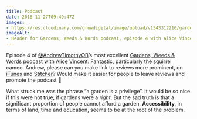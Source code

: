 ```yaml
---
title: Podcast
date: 2018-11-27T09:49:47Z
images: 
- https://res.cloudinary.com/growdigital/image/upload/v1543312216/gardens-weeds-words-s01e04_header.jpg
imageAlt: 
- Header for Gardens, Weeds & Words podcast, episode 4 with Alice Vincent
---
```


Episode 4 of [@AndrewTimothyOB](https://mobile.twitter.com/AndrewTimothyOB)’s most excellent [Gardens, Weeds & Words podcast](https://www.gardensweedsandwords.com/gwwblog/gww-podcast-s01e04) with [Alice Vincent](https://www.instagram.com/noughticulture/). Fantastic, particularly the squirrel cameo. Andrew, please can you make link to reviews more prominent, on [iTunes](https://itunes.apple.com/gb/podcast/gardens-weeds-and-words/id1418870058) and [Stitcher](https://www.stitcher.com/podcast/gardens-weeds-and-words)? Would make it easier for people to leave reviews and promote the podcast 🙂

What struck me was the phrase “a garden is a privilege”. It would be so nice if this were not true, if gardens were a _right_. But the sad truth is that a significant proportion of people cannot afford a garden. **Accessibility**, in terms of land, time and education, seems to be at the root of the problem.  
